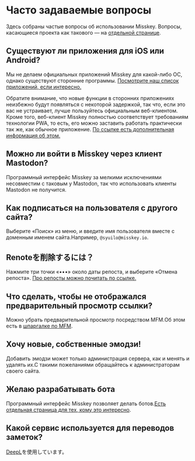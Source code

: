 # Часто задаваемые вопросы
Здесь собраны частые вопросы об использовании Misskey. Вопросы, касающиеся проекта как такового — на [отдельной странице](./misskey).

## Существуют ли приложения для iOS или Android?
Мы не делаем официальных приложений Misskey для какой-либо ОС, однако существуют сторонние программы. [Посмотрите наш список приложений, если интересно.](./apps)

Обратите внимание, что новые функции в сторонних приложениях неизбежно будут появляться с некоторой задержкой, так что, если это вас не устраивает, лучше пользуйтесь официальным веб-клиентом. Кроме того, веб-клиент Misskey полностью соответствует требованиям технологии PWA, то есть, его можно заставить работать практически так же, как обычное приложение. [По ссылке есть дополнительная информация об этом.](todo)

## Можно ли войти в Misskey через клиент Mastodon?
Программный интерфейс Misskey за мелкими исключениями несовместим с таковым у Mastodon, так что использовать клиенты Mastodon не получится.

## Как подписаться на пользователя с другого сайта?
Выберите «Поиск» из меню, и введите имя пользователя вместе с доменным именем сайта.Например, `@syuilo@misskey.io`.

## Renoteを削除するには？
Нажмите три точки «•••» около даты репоста, и выберите «Отмена репоста». [Про репосты можно почитать по ссылке.](../features/note)

## Что сделать, чтобы не отображался предварительный просмотр ссылки?
Можно убрать предварительной просмотр посредством MFM.Об этом есть в [шпаргалке по MFM](/mfm-cheat-sheet).

## Хочу новые, собственные эмодзи!
Добавить эмодзи может только администрация сервера, как и менять и удалять их.С такими пожеланиями обращайтесь к администраторам своего сайта.

## Желаю разрабатывать бота
Программный интерфейс Misskey позволяет делать ботов.[Есть отдельная страница для тех, кому это интересно](../advanced/develop-bot).

## Какой сервис используется для переводов заметок?
[DeepL](https://www.deepl.com/)を使用しています。
